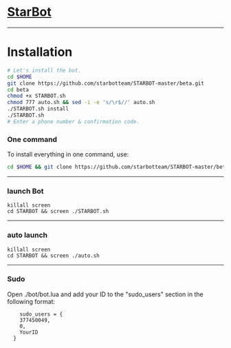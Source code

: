 # [StarBot](https://telegram.me/SBT_RoBot)


* * *


# Installation

```sh
# Let's install the bot.
cd $HOME
git clone https://github.com/starbotteam/STARBOT-master/beta.git
cd beta
chmod +x STARBOT.sh
chmod 777 auto.sh && sed -i -e 's/\r$//' auto.sh
./STARBOT.sh install
./STARBOT.sh 
# Enter a phone number & confirmation code.
```
### One command
To install everything in one command, use:
```sh
cd $HOME && git clone https://github.com/starbotteam/STARBOT-master/beta.git && cd STARBOT && chmod +x STARBOT.sh && chmod 777 auto.sh && sed -i -e 's/\r$//' auto.sh && ./STARBOT.sh install && ./STARBOT.sh
```

* * *

### launch Bot

```
killall screen
cd STARBOT && screen ./STARBOT.sh
```

* * *


### auto launch 
```
killall screen
cd STARBOT && screen ./auto.sh
```

* * *


### Sudo

Open ./bot/bot.lua and add your ID to the "sudo_users" section in the following format:
```
    sudo_users = {
    377450049,
    0,
    YourID
  }
